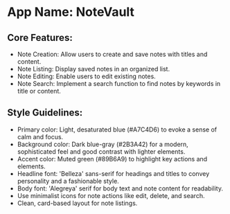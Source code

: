 # **App Name**: NoteVault

## Core Features:

- Note Creation: Allow users to create and save notes with titles and content.
- Note Listing: Display saved notes in an organized list.
- Note Editing: Enable users to edit existing notes.
- Note Search: Implement a search function to find notes by keywords in title or content.

## Style Guidelines:

- Primary color: Light, desaturated blue (#A7C4D6) to evoke a sense of calm and focus.
- Background color: Dark blue-gray (#2B3A42) for a modern, sophisticated feel and good contrast with lighter elements.
- Accent color: Muted green (#89B6A9) to highlight key actions and elements.
- Headline font: 'Belleza' sans-serif for headings and titles to convey personality and a fashionable style.
- Body font: 'Alegreya' serif for body text and note content for readability.
- Use minimalist icons for note actions like edit, delete, and search.
- Clean, card-based layout for note listings.